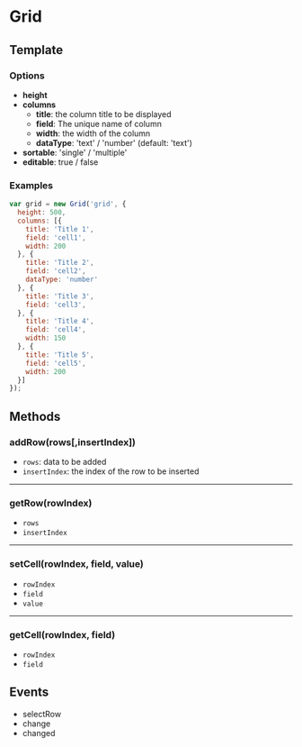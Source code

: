# Grid

## Template

### Options
- **height**
- **columns**
  - **title**: the column title to be displayed
  - **field**: The unique name of column
  - **width**: the width of the column
  - **dataType**: 'text' / 'number' (default: 'text')
- **sortable**: 'single' / 'multiple'
- **editable**: true / false

### Examples
```js
var grid = new Grid('grid', {
  height: 500,
  columns: [{
    title: 'Title 1',
    field: 'cell1',
    width: 200
  }, {
    title: 'Title 2',
    field: 'cell2',
    dataType: 'number'
  }, {
    title: 'Title 3',
    field: 'cell3',
  }, {
    title: 'Title 4',
    field: 'cell4',
    width: 150
  }, {
    title: 'Title 5',
    field: 'cell5',
    width: 200
  }]
});
```



## Methods

### addRow(rows[,insertIndex])
- `rows`: data to be added 
- `insertIndex`: the index of the row to be inserted

***
### getRow(rowIndex)
- `rows`
- `insertIndex`

***
### setCell(rowIndex, field, value)
- `rowIndex`
- `field`
- `value`

***
### getCell(rowIndex, field)
- `rowIndex`
- `field`



## Events
- selectRow
- change
- changed
